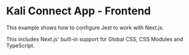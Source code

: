 # Kali Connect App - Frontend

This example shows how to configure Jest to work with Next.js.

This includes Next.js' built-in support for Global CSS, CSS Modules and TypeScript.
